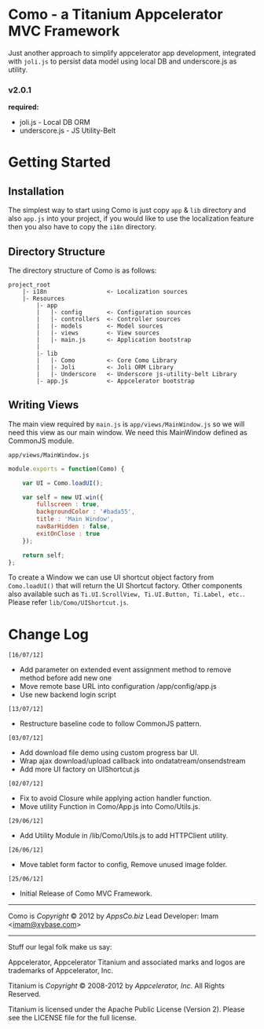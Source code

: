 Como - a Titanium Appcelerator MVC Framework
============================================

Just another approach to simplify appcelerator app development,
 integrated with `joli.js` to persist data model using local DB and underscore.js as utility.

### v2.0.1

**required:**

- joli.js - Local DB ORM
- underscore.js - JS Utility-Belt

Getting Started
===============

Installation
------------

The simplest way to start using Como is just copy `app` & `lib` directory and also `app.js` into your project,
 if you would like to use the localization feature then you also have to copy the `i18n` directory.

Directory Structure
-------------------

The directory structure of Como is as follows:

    project_root
        |- i18n                 <- Localization sources
        |- Resources
            |- app
            |   |- config       <- Configuration sources
            |   |- controllers  <- Controller sources
            |   |- models       <- Model sources
            |   |- views        <- View sources
            |   |- main.js      <- Application bootstrap
            |
            |- lib
            |   |- Como         <- Core Como Library
            |   |- Joli         <- Joli ORM Library
            |   |- Underscore   <- Underscore js-utility-belt Library
            |- app.js           <- Appcelerator bootstrap

Writing Views
-------------

The main view required by `main.js` is `app/views/MainWindow.js` so we will need this view as our main window.
We need this MainWindow defined as CommonJS module.

`app/views/MainWindow.js`
```js
module.exports = function(Como) {

    var UI = Como.loadUI();

    var self = new UI.win({
        fullscreen : true,
        backgroundColor : '#bada55',
        title : 'Main Window',
        navBarHidden : false,
        exitOnClose : true
    });

    return self;
};
```

To create a Window we can use UI shortcut object factory from `Como.loadUI()` that will return the UI Shortcut factory.
Other components also available such as `Ti.UI.ScrollView, Ti.UI.Button, Ti.Label, etc.`. Please refer `lib/Como/UIShortcut.js`.

Change Log
==========

`[16/07/12]`

- Add parameter on extended event assignment method to remove method before add new one
- Move remote base URL into configuration /app/config/app.js
- Use new backend login script

`[13/07/12]`

- Restructure baseline code to follow CommonJS pattern.

`[03/07/12]`

- Add download file demo using custom progress bar UI.
- Wrap ajax download/upload callback into ondatatream/onsendstream
- Add more UI factory on UIShortcut.js

`[02/07/12]`

- Fix to avoid Closure while applying action handler function.
- Move utility Function in Como/App.js into Como/Utils.js.

`[29/06/12]`

- Add Utility Module in /lib/Como/Utils.js to add HTTPClient utility.

`[26/06/12]`

- Move tablet form factor to config, Remove unused image folder.

`[25/06/12]`

- Initial Release of Como MVC Framework.

---
Como is *Copyright* &copy; 2012 by *AppsCo.biz*
Lead Developer: Imam &lt;imam@xybase.com&gt;

---
Stuff our legal folk make us say:

Appcelerator, Appcelerator Titanium and associated marks and logos are
trademarks of Appcelerator, Inc.

Titanium is *Copyright* &copy; 2008-2012 by *Appcelerator, Inc.* All Rights Reserved.

Titanium is licensed under the Apache Public License (Version 2). Please
see the LICENSE file for the full license.

